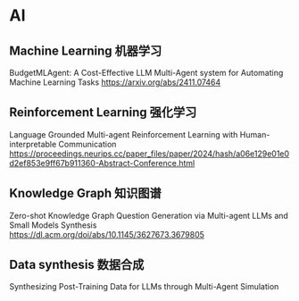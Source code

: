 # AI
## Machine Learning 机器学习
BudgetMLAgent: A Cost-Effective LLM Multi-Agent system for Automating Machine Learning Tasks
https://arxiv.org/abs/2411.07464

## Reinforcement Learning 强化学习
Language Grounded Multi-agent Reinforcement Learning with Human-interpretable Communication
https://proceedings.neurips.cc/paper_files/paper/2024/hash/a06e129e01e0d2ef853e9ff67b911360-Abstract-Conference.html

## Knowledge Graph 知识图谱
Zero-shot Knowledge Graph Question Generation via Multi-agent LLMs and Small Models Synthesis
https://dl.acm.org/doi/abs/10.1145/3627673.3679805

## Data synthesis 数据合成
Synthesizing Post-Training Data for LLMs through Multi-Agent Simulation
